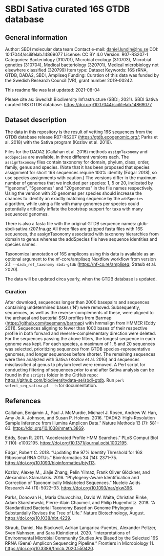 # SBDI Sativa curated 16S GTDB database

## General information

Author: SBDI molecular data team
Contact e-mail: daniel.lundin@lnu.se
DOI: 10.17044/scilifelab.14869077
License: CC BY 4.0
Version: R07-RS207-1
Categories: Bacteriology (310701), Microbial ecology (310703), Microbial genetics (310704), Medical bacteriology (320701), Medical microbiology not elsewhere classified (320799)
Item type: Dataset
Keywords: 16S rRNA, GTDB, DADA2, SBDI, Ampliseq
Funding: Curation of this data was funded by the Swedish Research Council (VR), grant number 2019-00242.

This readme file was last updated: 2021-08-04

Please cite as: Swedish Biodiversity Infrastructure (SBDI; 2021). SBDI Sativa curated 16S GTDB database. https://doi.org/10.17044/scilifelab.14869077

## Dataset description

The data in this repository is the result of vetting 16S sequences from the GTDB database release R07-RS207 (https://gtdb.ecogenomic.org/; Parks et al. 2018) with the Sativa program (Kozlov et al. 2016).

Files for the DADA2 (Callahan et al. 2016) methods `assignTaxonomy` and `addSpecies` are available, in three different versions each.
The `assignTaxonomy` files contain taxonomy for domain, phylum, class, order, family, genus and species.
(Note that it has been proposed that species assignment for short 16S sequences require 100% identity (Edgar 2018), so use species assignments with caution.)
The versions differ in the maximum number of genomes that we included per species: 1, 5 or 20, indicated by "1genome", "5genomes" and "20genomes" in the file names respectively.
Using the version with 20 genomes per species should increase the chances to identify an exactly matching sequence by the `addSpecies` algorithm, while using a file with many genomes per species could 
potentially artifically inflate the bootstrap support for taxa with many sequenced genomes.

There is also a fasta file with the original GTDB sequence names: gtdb-sbdi-sativa.r207.fna.gz
All three files are gzipped fasta files with 16S sequences, the assignTaxonomy associated with taxonomy hierarchies from domain to genus whereas the addSpecies file have sequence identities and species names.

Taxonomical annotation of 16S amplicons using this data is available as an optional argument to the nf-core/ampliseq Nextflow workflow from version 2.1: `--dada_ref_taxonomy sbdi-gtdb` (https://nf-co.re/ampliseq; Straub et al. 2020).

The data will be updated circa yearly, when the GTDB database is updated.

### Curation

After download, sequences longer than 2000 basepairs and sequences containing undetermined bases ('N') were removed. 
Subsequently, sequences, as well as the reverse-complements of these, were aligned to the archaeal and bacterial SSU profiles from Barrnap (https://github.com/tseemann/barrnap) with hmmalign from HMMER (Eddy 2011). 
Sequences aligning to fewer than 1000 bases of their respective profile in both forward and reverse-complementary direction were deleted. 
For the sequences passing the above filters, the longest sequence in each genome was kept. 
For each species, a maximum of 1, 5 and 20 sequences was selected, prioritizing sequences from GTDB species-representative genomes, and longer sequences before shorter. 
The remaining sequences were then analyzed with Sativa (Kozlov et al. 2016) and sequences misclassified at genus to phylum level were removed.
A Perl script for conducting filtering of sequences prior to and after Sativa analysis can be found in the `scripts` folder in the GitHub repo: https://github.com/biodiversitydata-se/sbdi-gtdb. 
Run `perl select_seq_sativa.pl --h` for documentation. 

## References

Callahan, Benjamin J., Paul J. McMurdie, Michael J. Rosen, Andrew W. Han, Amy Jo A. Johnson, and Susan P. Holmes. 2016. “DADA2: High-Resolution Sample Inference from Illumina Amplicon Data.” Nature Methods 13 (7): 581–83. https://doi.org/10.1038/nmeth.3869.

Eddy, Sean R. 2011. “Accelerated Profile HMM Searches.” PLoS Comput Biol 7 (10): e1002195. https://doi.org/10.1371/journal.pcbi.1002195.

Edgar, Robert C. 2018. “Updating the 97% Identity Threshold for 16S Ribosomal RNA OTUs.” Bioinformatics 34 (14): 2371–75. https://doi.org/10.1093/bioinformatics/bty113.

Kozlov, Alexey M., Jiajie Zhang, Pelin Yilmaz, Frank Oliver Glöckner, and Alexandros Stamatakis. 2016. “Phylogeny-Aware Identification and Correction of Taxonomically Mislabeled Sequences.” Nucleic Acids Research 44 (11): 5022–33. https://doi.org/10.1093/nar/gkw396.

Parks, Donovan H., Maria Chuvochina, David W. Waite, Christian Rinke, Adam Skarshewski, Pierre-Alain Chaumeil, and Philip Hugenholtz. 2018. “A Standardized Bacterial Taxonomy Based on Genome Phylogeny Substantially Revises the Tree of Life.” Nature Biotechnology, August. https://doi.org/10.1038/nbt.4229.

Straub, Daniel, Nia Blackwell, Adrian Langarica-Fuentes, Alexander Peltzer, Sven Nahnsen, and Sara Kleindienst. 2020. “Interpretations of Environmental Microbial Community Studies Are Biased by the Selected 16S RRNA (Gene) Amplicon Sequencing Pipeline.” Frontiers in Microbiology 11. https://doi.org/10.3389/fmicb.2020.550420.
